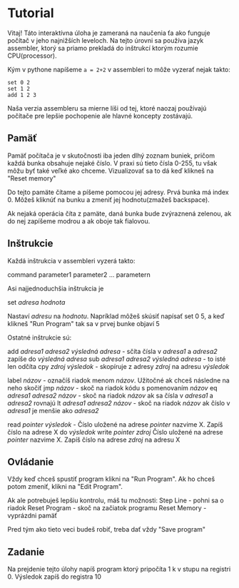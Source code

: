# Tutorial

Vitaj! Táto interaktívna úloha je zameraná na naučenia ťa ako funguje počítač v jeho najnižších leveloch. Na tejto úrovni sa používa jazyk assembler, ktorý sa priamo prekladá do inštrukcí ktorým rozumie CPU(processor).

Kým v pythone napíšeme `a = 2+2` v assembleri to môže vyzerať nejak takto:
```
set 0 2
set 1 2
add 1 2 3
```
Naša verzia assembleru sa mierne líši od tej, ktoré naozaj používajú počítače pre lepšie pochopenie ale hlavné koncepty zostávajú.

## Pamäť
Pamäť počítača je v skutočnosti iba jeden dlhý zoznam buniek, pričom každá bunka obsahuje nejaké číslo. V praxi sú tieto čísla 0-255, tu však môžu byť také veľké ako chceme. Vizualizovať sa to dá keď klikneš na "Reset memory"

Do tejto pamäte čítame a píšeme pomocou jej adresy. Prvá bunka má index 0. Môžeš kliknúť na bunku a zmeniť jej hodnotu(zmažeš backspace). 

Ak nejaká operácia číta z pamäte, daná bunka bude zvýraznená zelenou, ak do nej zapíšeme modrou a ak oboje tak fialovou.

## Inštrukcie
Každá inštrukcia v assembleri vyzerá takto:

command parameter1 parameter2 ... parametern

Asi najjednoduchšia inštrukcia je 

set *adresa* *hodnota*

Nastaví *adresu* na *hodnotu*. Napríklad môžeš skúsiť napísať set 0 5, a keď klikneš "Run Program" tak sa v prvej bunke objaví 5

Ostatné inštrukcie sú:

add *adresa1* *adresa2* *výsledná adresa* - sčíta čísla v *adresa1* a *adresa2* zapíše do *výsledná adresa*
sub *adresa1* *adresa2* *výsledná adresa* - to isté len odčíta
cpy *zdroj* *výsledok* - skopíruje z adresy *zdroj* na adresu *výsledok*

label *názov* - označíš riadok menom *názov*. Užitočné ak chceš následne na neho skočiť
jmp *názov* - skoč na riadok kódu s pomenovaním *názov*
eq *adresa1* *adresa2* *názov* - skoč na riadok *názov* ak sa čísla v *adresa1* a *adresa2* rovnajú
lt *adresa1* *adresa2* *názov* - skoč na riadok *názov* ak číslo v *adresa1* je menšie ako *adresa2*

read *pointer* *výsledok* - Číslo uložené na adrese *pointer* nazvime X. Zapíš číslo na adrese X do *výsledok*
write *pointer* *zdroj* Číslo uložené na adrese *pointer* nazvime X. Zapíš číslo na adrese *zdroj* na adresu X

## Ovládanie

Vždy keď chceš spustiť program klikni na "Run Program". Ak ho chceš potom zmeniť, klikni na "Edit Program".

Ak ale potrebuješ lepšiu kontrolu, máš tu možnosti:
Step Line - pohni sa o riadok
Reset Program - skoč na začiatok programu
Reset Memory - vyprázdni pamäť

Pred tým ako tieto veci budeš robiť, treba dať vždy "Save program" 

## Zadanie

Na prejdenie tejto úlohy napíš program ktorý pripočíta 1 k v stupu na registri 0. Výsledok zapíš do registra 10